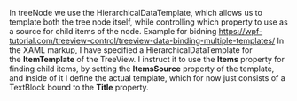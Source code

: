 In treeNode we use the HierarchicalDataTemplate, which allows us to template both the tree node itself, while controlling which property to use as a source for child items of the node.
Example for bidning 
https://wpf-tutorial.com/treeview-control/treeview-data-binding-multiple-templates/
In the XAML markup, I have specified a HierarchicalDataTemplate for the **ItemTemplate** of the TreeView. I instruct it to use the **Items** property for finding child items, by setting the **ItemsSource** property of the template, and inside of it I define the actual template, which for now just consists of a TextBlock bound to the **Title** property.
